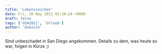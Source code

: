```yaml
---
title: 'Lebenszeichen'
date: Fri, 20 May 2011 03:20:24 +0000
draft: false
tags: ['USA2011', 'Urlaub']
author: 'Dominik'
---
```


Sind unbeschadet in San Diego angekommen. Details zu dem, was heute so war, folgen in Kürze ;)